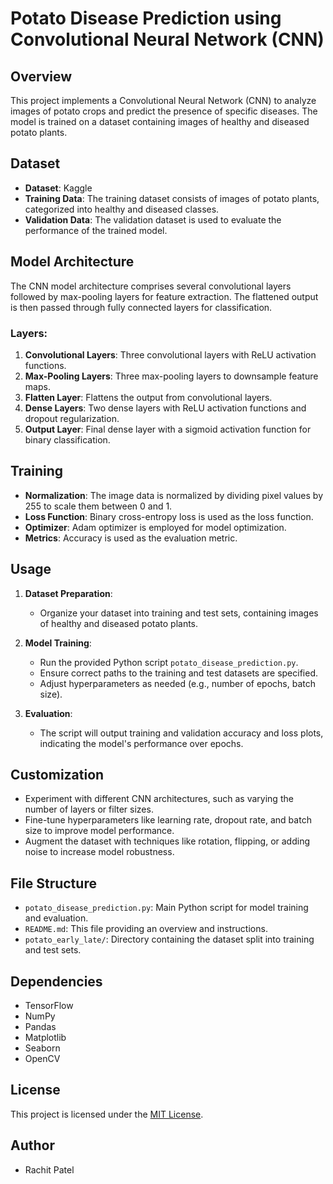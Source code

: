 # Potato Disease Prediction using Convolutional Neural Network (CNN)

## Overview

This project implements a Convolutional Neural Network (CNN) to analyze images of potato crops and predict the presence of specific diseases. The model is trained on a dataset containing images of healthy and diseased potato plants.

## Dataset

- **Dataset**: Kaggle
- **Training Data**: The training dataset consists of images of potato plants, categorized into healthy and diseased classes.
- **Validation Data**: The validation dataset is used to evaluate the performance of the trained model.

## Model Architecture

The CNN model architecture comprises several convolutional layers followed by max-pooling layers for feature extraction. The flattened output is then passed through fully connected layers for classification.

### Layers:
1. **Convolutional Layers**: Three convolutional layers with ReLU activation functions.
2. **Max-Pooling Layers**: Three max-pooling layers to downsample feature maps.
3. **Flatten Layer**: Flattens the output from convolutional layers.
4. **Dense Layers**: Two dense layers with ReLU activation functions and dropout regularization.
5. **Output Layer**: Final dense layer with a sigmoid activation function for binary classification.

## Training

- **Normalization**: The image data is normalized by dividing pixel values by 255 to scale them between 0 and 1.
- **Loss Function**: Binary cross-entropy loss is used as the loss function.
- **Optimizer**: Adam optimizer is employed for model optimization.
- **Metrics**: Accuracy is used as the evaluation metric.

## Usage

1. **Dataset Preparation**:
   - Organize your dataset into training and test sets, containing images of healthy and diseased potato plants.
   
2. **Model Training**:
   - Run the provided Python script `potato_disease_prediction.py`.
   - Ensure correct paths to the training and test datasets are specified.
   - Adjust hyperparameters as needed (e.g., number of epochs, batch size).
   
3. **Evaluation**:
   - The script will output training and validation accuracy and loss plots, indicating the model's performance over epochs.

## Customization

- Experiment with different CNN architectures, such as varying the number of layers or filter sizes.
- Fine-tune hyperparameters like learning rate, dropout rate, and batch size to improve model performance.
- Augment the dataset with techniques like rotation, flipping, or adding noise to increase model robustness.

## File Structure

- `potato_disease_prediction.py`: Main Python script for model training and evaluation.
- `README.md`: This file providing an overview and instructions.
- `potato_early_late/`: Directory containing the dataset split into training and test sets.
  
## Dependencies

- TensorFlow
- NumPy
- Pandas
- Matplotlib
- Seaborn
- OpenCV

## License

This project is licensed under the [MIT License](LICENSE).

## Author

- Rachit Patel
